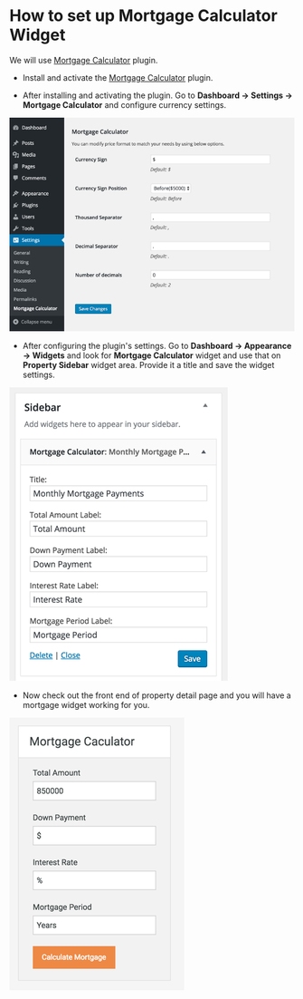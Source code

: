 # How to set up Mortgage Calculator Widget

We will use [Mortgage Calculator](https://wordpress.org/plugins/mortgage-calculator/) plugin.

- Install and activate the [Mortgage Calculator](https://wordpress.org/plugins/mortgage-calculator/) plugin.

- After installing and activating the plugin. Go to **Dashboard → Settings → Mortgage Calculator** and configure currency settings. 

![Real Homes Documentation](images/widgets/mortgage-calculator-settings.png) 

- After configuring the plugin's settings. Go to **Dashboard → Appearance → Widgets** and look for **Mortgage Calculator** widget and use that on **Property Sidebar** widget area. Provide it a title and save the widget settings.

![Real Homes Documentation](images/widgets/mortgage-calculator-sidebar.png)

- Now check out the front end of property detail page and you will have a mortgage widget working for you. 

![Real Homes Documentation](images/widgets/mortgage-calculator-frontend.png)
